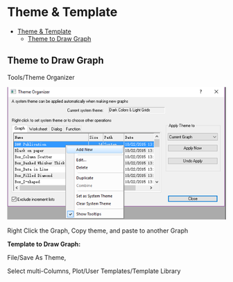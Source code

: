 # Theme & Template

- [Theme & Template](#theme-template)
    - [Theme to Draw Graph](#theme-to-draw-graph)

## Theme to Draw Graph

Tools/Theme Organizer

![](res/theme01.png)

Right Click the Graph, Copy theme, and paste to another Graph

**Template to Draw Graph:**

File/Save As Theme,

Select multi-Columns, Plot/User Templates/Template Library

